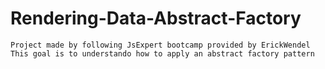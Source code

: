 # Rendering-Data-Abstract-Factory
    Project made by following JsExpert bootcamp provided by ErickWendel
    This goal is to understando how to apply an abstract factory pattern
